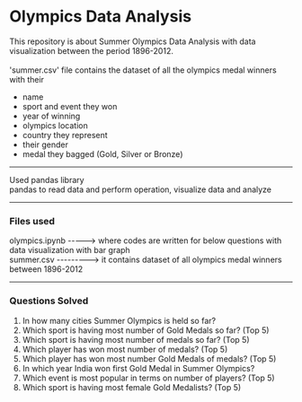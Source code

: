 # Olympics Data Analysis
This repository is about Summer Olympics Data Analysis with data visualization between the period 1896-2012. <br/><br/>
'summer.csv' file contains the dataset of all the olympics medal winners with their
* name
* sport and event they won
* year of winning
* olympics location
* country they represent
* their gender
* medal they bagged (Gold, Silver or Bronze)

<hr>
Used pandas library <br/>
pandas to read data and perform operation, visualize data and analyze<br/>
<hr>
 
### Files used
olympics.ipynb -----> where codes are written for below questions with data visualization with bar graph <br/>
summer.csv ---------> it contains dataset of all olympics medal winners between 1896-2012 <hr>
### Questions Solved
1. In how many cities Summer Olympics is held so far? <br/>
2. Which sport is having most number of Gold Medals so far? (Top 5) <br/>
3. Which sport is having most number of medals so far? (Top 5) <br/>
4. Which player has won most number of medals? (Top 5) <br/>
5. Which player has won most number Gold Medals of medals? (Top 5) <br/>
6. In which year India won first Gold Medal in Summer Olympics? <br/>
7. Which event is most popular in terms on number of players? (Top 5) <br/>
8. Which sport is having most female Gold Medalists? (Top 5) <br/>
